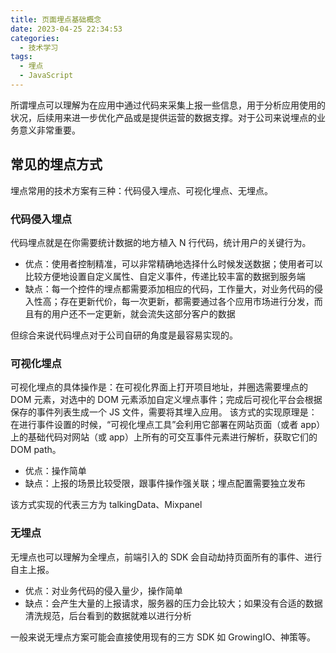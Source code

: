 ```yaml
---
title: 页面埋点基础概念
date: 2023-04-25 22:34:53
categories:
  - 技术学习
tags:
  - 埋点
  - JavaScript
---
```


所谓埋点可以理解为在应用中通过代码来采集上报一些信息，用于分析应用使用的状况，后续用来进一步优化产品或是提供运营的数据支撑。对于公司来说埋点的业务意义非常重要。

<!-- more -->

## 常见的埋点方式

埋点常用的技术方案有三种：代码侵入埋点、可视化埋点、无埋点。

### 代码侵入埋点

代码埋点就是在你需要统计数据的地方植入 N 行代码，统计用户的关键行为。

- 优点：使用者控制精准，可以非常精确地选择什么时候发送数据；使用者可以比较方便地设置自定义属性、自定义事件，传递比较丰富的数据到服务端
- 缺点：每一个控件的埋点都需要添加相应的代码，工作量大，对业务代码的侵入性高；存在更新代价，每一次更新，都需要通过各个应用市场进行分发，而且有的用户还不一定更新，就会流失这部分客户的数据

但综合来说代码埋点对于公司自研的角度是最容易实现的。

### 可视化埋点

可视化埋点的具体操作是：在可视化界面上打开项目地址，并圈选需要埋点的 DOM 元素，对选中的 DOM 元素添加自定义埋点事件；完成后可视化平台会根据保存的事件列表生成一个 JS 文件，需要将其埋入应用。
该方式的实现原理是：在进行事件设置的时候，“可视化埋点工具”会利用它部署在网站页面（或者 app）上的基础代码对网站（或 app）上所有的可交互事件元素进行解析，获取它们的 DOM path。

- 优点：操作简单
- 缺点：上报的场景比较受限，跟事件操作强关联；埋点配置需要独立发布

该方式实现的代表三方为 talkingData、Mixpanel

### 无埋点

无埋点也可以理解为全埋点，前端引入的 SDK 会自动劫持页面所有的事件、进行自主上报。

- 优点：对业务代码的侵入量少，操作简单
- 缺点：会产生大量的上报请求，服务器的压力会比较大；如果没有合适的数据清洗规范，后台看到的数据就难以进行分析

一般来说无埋点方案可能会直接使用现有的三方 SDK 如 GrowingIO、神策等。
